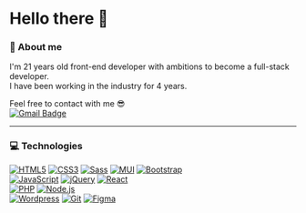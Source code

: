 # Hello there 👋

### 🥷 About me

I'm 21 years old front-end developer with ambitions to become a full-stack developer.
<br> I have been working in the industry for 4 years.

Feel free to contact with me 😎 <br>
[![Gmail Badge](https://img.shields.io/badge/-Gmail-c14438?style=flat-square&logo=Gmail&logoColor=white)](mailto:j.chmielewski022@gmail.com)

<hr>

### 💻 Technologies

[![HTML5](https://img.shields.io/badge/-HTML5-E34F26?style=flat-square&logo=html5&logoColor=white)](https://github.com/xchmiel11/)
[![CSS3](https://img.shields.io/badge/-CSS3-1572B6?style=flat-square&logo=css3)](https://github.com/xchmiel11/)
[![Sass](https://img.shields.io/badge/-Sass-black?style=flat-square&logo=Sass&logoColor=pink)](https://github.com/xchmiel11/)
[![MUI](https://img.shields.io/badge/Material--UI-0081CB?style=flat-square&logo=material-ui&logoColor=white)](https://github.com/xchmiel11/)
[![Bootstrap](https://img.shields.io/badge/-Bootstrap-black?style=flat-square&logo=bootstrap)](https://github.com/xchmiel11/)<br>
[![JavaScript](https://img.shields.io/badge/-JavaScript-black?style=flat-square&logo=javascript)](https://github.com/xchmiel11/)
[![jQuery](https://img.shields.io/badge/-jQuery-0767AC?style=flat-square&logo=jQuery)](https://github.com/xchmiel11/)
[![React](https://img.shields.io/badge/-React-222222?style=flat-square&logo=react)](https://github.com/xchmiel11/)<br>
[![PHP](https://img.shields.io/badge/-PHP-777BB4?style=flat-square&logo=php&logoColor=white)](https://github.com/xchmiel11/)
[![Node.js](https://img.shields.io/badge/Node.js-43853D?style=flat-square&logo=node.js&logoColor=white)](https://github.com/xchmiel11/)<br>
[![Wordpress](https://img.shields.io/badge/-Wordpress-black?style=flat-square&logo=wordpress)](https://github.com/xchmiel11/)
[![Git](https://img.shields.io/badge/-Git-black?style=flat-square&logo=git)](https://github.com/xchmiel11/)
[![Figma](https://img.shields.io/badge/-Figma-black?style=flat-square&logo=Figma)](https://github.com/xchmiel11/)
